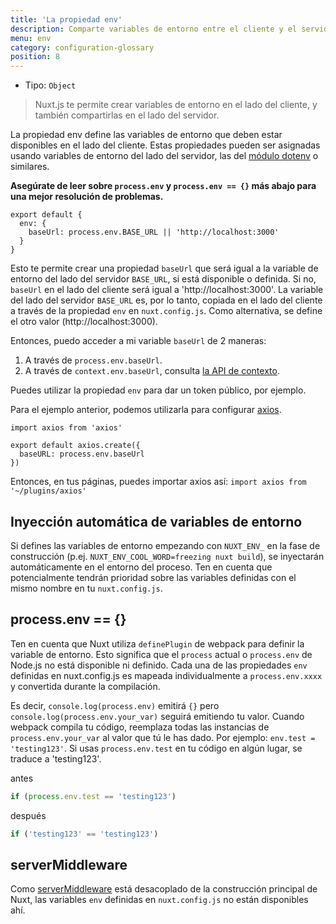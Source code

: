 ```yaml
---
title: 'La propiedad env'
description: Comparte variables de entorno entre el cliente y el servidor.
menu: env
category: configuration-glossary
position: 8
---
```


- Tipo: `Object`

> Nuxt.js te permite crear variables de entorno en el lado del cliente, y también compartirlas en el lado del servidor.

La propiedad env define las variables de entorno que deben estar disponibles en el lado del cliente. Estas propiedades pueden ser asignadas usando variables de entorno del lado del servidor, las del [módulo dotenv](https://github.com/nuxt-community/dotenv-module) o similares.

**Asegúrate de leer sobre `process.env` y `process.env == {}` más abajo para una mejor resolución de problemas.**

```js{}[nuxt.config.js]
export default {
  env: {
    baseUrl: process.env.BASE_URL || 'http://localhost:3000'
  }
}
```

Esto te permite crear una propiedad `baseUrl` que será igual a la variable de entorno del lado del servidor `BASE_URL`, si está disponible o definida. Si no, `baseUrl` en el lado del cliente será igual a 'http://localhost:3000'. La variable del lado del servidor `BASE_URL` es, por lo tanto, copiada en el lado del cliente a través de la propiedad `env` en `nuxt.config.js`. Como alternativa, se define el otro valor (http://localhost:3000).

Entonces, puedo acceder a mi variable `baseUrl` de 2 maneras:

1. A través de `process.env.baseUrl`.
2. A través de `context.env.baseUrl`, consulta [la API de contexto](/guides/internals-glossary/context).

Puedes utilizar la propiedad `env` para dar un token público, por ejemplo.

Para el ejemplo anterior, podemos utilizarla para configurar [axios](https://github.com/mzabriskie/axios).

```js{}[plugins/axios.js]
import axios from 'axios'

export default axios.create({
  baseURL: process.env.baseUrl
})
```

Entonces, en tus páginas, puedes importar axios así: `import axios from '~/plugins/axios'`

## Inyección automática de variables de entorno

Si defines las variables de entorno empezando con `NUXT_ENV_` en la fase de construcción (p.ej. `NUXT_ENV_COOL_WORD=freezing nuxt build`), se inyectarán automáticamente en el entorno del proceso. Ten en cuenta que potencialmente tendrán prioridad sobre las variables definidas con el mismo nombre en tu `nuxt.config.js`.

## process.env == {}

Ten en cuenta que Nuxt utiliza `definePlugin` de webpack para definir la variable de entorno. Esto significa que el `process` actual o `process.env` de Node.js no está disponible ni definido. Cada una de las propiedades `env` definidas en nuxt.config.js es mapeada individualmente a `process.env.xxxx` y convertida durante la compilación.

Es decir, `console.log(process.env)` emitirá `{}` pero `console.log(process.env.your_var)` seguirá emitiendo tu valor. Cuando webpack compila tu código, reemplaza todas las instancias de `process.env.your_var` al valor que tú le has dado. Por ejemplo: `env.test = 'testing123'`. Si usas `process.env.test` en tu código en algún lugar, se traduce a 'testing123'.

antes

```js
if (process.env.test == 'testing123')
```

después

```js
if ('testing123' == 'testing123')
```

## serverMiddleware

Como [serverMiddleware](/guides/configuration-glossary/configuration-servermiddleware) está desacoplado de la construcción principal de Nuxt, las variables `env` definidas en `nuxt.config.js` no están disponibles ahí.
